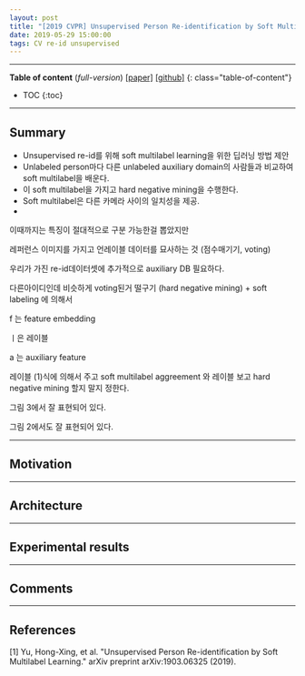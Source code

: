 ```yaml
---
layout: post
title: "[2019 CVPR] Unsupervised Person Re-identification by Soft Multilabel Learning (*Incomplete*)"
date: 2019-05-29 15:00:00
tags: CV re-id unsupervised
---
```


<!--more-->

---

**Table of content** (*full-version*)
[[paper]](https://arxiv.org/pdf/1903.06325.pdf) [[github]](https://github.com/KovenYu/MAR)
{: class="table-of-content"}
* TOC
{:toc}

---

## Summary

- Unsupervised re-id를 위해 soft multilabel learning을 위한 딥러닝 방법 제안
- Unlabeled person마다 다른 unlabeled auxiliary domain의 사람들과 비교하여 soft multilabel을 배운다.
- 이 soft multilabel을 가지고 hard negative mining을 수행한다.
- Soft multilabel은 다른 카메라 사이의 일치성을 제공.
- 

이때까지는 특징이 절대적으로 구분 가능한걸 뽑았지만

레퍼런스 이미지를 가지고 언레이블 데이터를 묘사하는 것 (점수매기기, voting)

우리가 가진 re-id데이터셋에 추가적으로 auxiliary DB 필요하다.

다른아이디인데 비슷하게 voting된거 떨구기 (hard negative mining) + soft labeling 에 의해서

f 는 feature embedding

ㅣ은 레이블

a 는 auxiliary feature

레이블 (1)식에 의해서 주고
soft multilabel aggreement 와 레이블 보고 hard negative mining 할지 말지 정한다.

그림 3에서 잘 표현되어 있다.

그림 2에서도 잘 표현되어 있다.

--- 

## Motivation

---

## Architecture

---

## Experimental results

---

## Comments

---

## References

[1] Yu, Hong-Xing, et al. "Unsupervised Person Re-identification by Soft Multilabel Learning." arXiv preprint arXiv:1903.06325 (2019).
